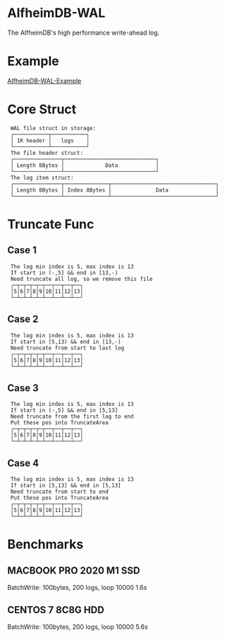 <!--
 * @Descripttion: 
 * @version: 
 * @Author: cm.d
 * @Date: 2021-11-20 11:18:45
 * @LastEditors: cm.d
 * @LastEditTime: 2021-11-27 13:00:45
-->

# AlfheimDB-WAL

The AlfheimDB's high performance write-ahead log.

# Example

[AlfheimDB-WAL-Example](https://github.com/dj456119/AlfheimDB-WAL-Example)

# Core Struct
````
 WAL file struct in storage:  
 ┌───────────┬───────────┐  
 │ 1K header │   logs    │  
 └───────────┴───────────┘  
 The file header struct:  
 ┌───────────────┬─────────────────────────────┐  
 │ Length 8Bytes │             Data            │  
 └───────────────┴─────────────────────────────┘  
 The log item struct:  
 ┌───────────────┬──────────────┬─────────────────────────────────┐  
 │ Length 8Bytes │ Index 8Bytes │              Data               │  
 └───────────────┴──────────────┴─────────────────────────────────┘  
 ````
# Truncate Func

## Case 1
````
 The log min index is 5, max index is 13
 If start in (-,5] && end in [13,-)
 Need truncate all log, so we remove this file
 ┌─┬─┬─┬─┬─┬──┬──┬──┬──┐
 │5│6│7│8│9│10│11│12│13│
 └─┴─┴─┴─┴─┴──┴──┴──┴──┘
````
## Case 2
````
 The log min index is 5, max index is 13
 If start in [5,13) && end in [13,-)
 Need truncate from start to last log
 ┌─┬─┬─┬─┬─┬──┬──┬──┬──┐
 │5│6│7│8│9│10│11│12│13│
 └─┴─┴─┴─┴─┴──┴──┴──┴──┘
```` 
## Case 3
````
 The log min index is 5, max index is 13
 If start in (-,5] && end in [5,13]
 Need truncate from the first log to end
 Put these pos into TruncateArea
 ┌─┬─┬─┬─┬─┬──┬──┬──┬──┐
 │5│6│7│8│9│10│11│12│13│
 └─┴─┴─┴─┴─┴──┴──┴──┴──┘
````
## Case 4
````
 The log min index is 5, max index is 13
 If start in [5,13] && end in [5,13]
 Need truncate from start to end
 Put these pos into TruncateArea
 ┌─┬─┬─┬─┬─┬──┬──┬──┬──┐
 │5│6│7│8│9│10│11│12│13│
 └─┴─┴─┴─┴─┴──┴──┴──┴──┘
````
# Benchmarks

## MACBOOK PRO 2020 M1 SSD

BatchWrite: 100bytes, 200 logs, loop 10000 1.6s 

## CENTOS 7 8C8G HDD

BatchWrite: 100bytes, 200 logs, loop 10000 5.6s 